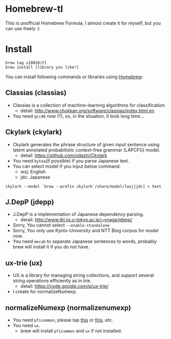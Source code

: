 # Homebrew-tl

This is unofficial Homebrew Formula, I almost create it for myself, but you can use freely :)

# Install

```
brew tag s10018/tl
brew install [library you like!]
```

You can install following commands or libraries using [Homebrew](http://brew.sh/ ):

## Classias (classias)

- Classias is a collection of machine-learning algorithms for classification.
  - detail: http://www.chokkan.org/software/classias/index.html.en
- You need `gcc46` now (?), so, in the situation, it took long time...

## Ckylark (ckylark)

- Ckylark generates the phrase structure of given input sentence using latent annotated probabilistic context-free grammar (LAPCFG) model.
  - detail: https://github.com/odashi/Ckylark
- You need `kytea`(if possible) if you parse Japanese text.
- You can select model if you input below command.
  - wsj: English
  - jdc: Japanese

```
ckylark --model `brew --prefix ckylark`/share/model/[wsj|jdc] < text
```

## J.DepP (jdepp)

- J.DepP is a implementation of Japanese dependency parsing.
  - derail: http://www.tkl.iis.u-tokyo.ac.jp/~ynaga/jdepp/
- Sorry, You cannot select `--enable-standalone`
- Sorry, You only use Kyoto-University and NTT Blog corpus for model now.
- You need `mecab` to separate Japanese sentences to words, probably brew will install it if you do not have.

## ux-trie (ux)

- UX is a library for managing string collections, and support several string operations efficiently as in trie.
  - detail: https://code.google.com/p/ux-trie/
- I create for normalizeNumexp.

## normalizeNumexp (normalizenumexp)

- You need `pficommon`, please tap [this](https://github.com/gwtnb/homebrew-pficommon ) or [this](https://github.com/oame/homebrew-nlp )..etc.
- You need `ux`.
  - brew will install `pficommon` and `ux` if not installed.

